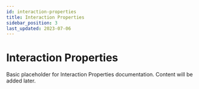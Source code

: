 ```yaml
---
id: interaction-properties
title: Interaction Properties
sidebar_position: 3
last_updated: 2023-07-06
---
```


# Interaction Properties

Basic placeholder for Interaction Properties documentation. Content will be added later. 
